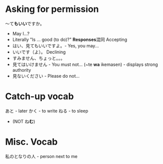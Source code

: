 # Asking for permission
〜て**もいい**ですか。
- May I...?
- Literally "Is ... good (to do)?"
**Responses**混同
Accepting
- はい、見てもいいですよ。- Yes, you may...
- いいです（よ）。
Declining
- すみません、ちょっと。。。
- 見てはいけません - You must not...
	(~te **wa** ikemasen) - displays strong authority
- 見ないください - Please do not...
# Catch-up vocab
あと - later
かく - to write
ねる - to sleep
 - (NOT ね**む**)
# Misc. Vocab
私のとなりの人 - person next to me